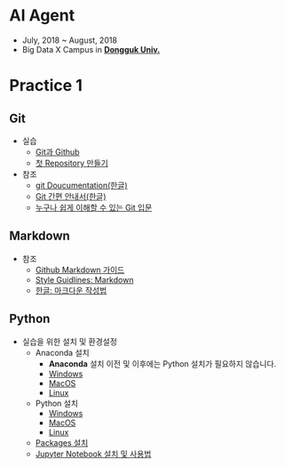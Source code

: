 # AI Agent

- July, 2018 ~ August, 2018
- Big Data X Campus in [**Dongguk Univ.**](http://www.dongguk.edu/mbs/kr/index.jsp)

# Practice 1

## Git

- 실습
	- [Git과 Github](./Git/Github.md)
	- [첫 Repository 만들기](./Git/FirstRepository.md)
- 참조
	- [git Doucumentation(한글)](https://git-scm.com/book/ko/v1/%EC%8B%9C%EC%9E%91%ED%95%98%EA%B8%B0)
	- [Git 간편 안내서(한글)](https://rogerdudler.github.io/git-guide/index.ko.html)
	- [누구나 쉽게 이해할 수 있는 Git 입문](https://backlog.com/git-tutorial/kr/)

## Markdown

- 참조
	- [Github Markdown 가이드](https://guides.github.com/features/mastering-markdown/)
	- [Style Guidlines: Markdown](https://github.com/carwin/markdown-styleguide)
	- [한글: 마크다운 작성법](https://gist.github.com/ihoneymon/652be052a0727ad59601)

## Python

- 실습을 위한 설치 및 환경설정
	- Anaconda 설치
		- **Anaconda** 설치 이전 및 이후에는 Python 설치가 필요하지 않습니다.
		- [Windows](./Anaconda/Windows.md)
		- [MacOS](./Anaconda/MacOS.md)
		- [Linux](./Anaconda/Linux.md)
	- Python 설치
		- [Windows](./Python/Windows.md)
		- [MacOS](./Python/MacOS.md)
		- [Linux](./Python/Linux.md)
	- [Packages 설치](./Python/pip.md)
	- [Jupyter Notebook 설치 및 사용법](./Jupyter/README.md)